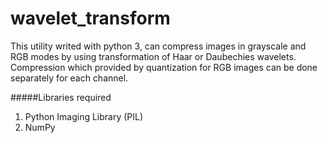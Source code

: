# wavelet_transform
This utility writed with python 3, can compress images in grayscale and RGB modes by using transformation of Haar or Daubechies wavelets. 
Compression which provided by quantization for RGB images can be done separately for each channel.

#####Libraries required
1. Python Imaging Library (PIL)
2. NumPy
